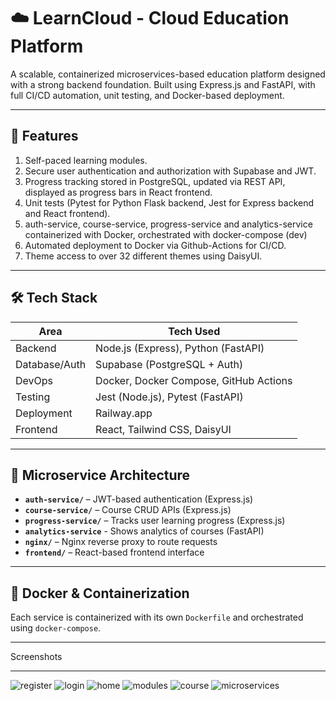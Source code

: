 # ☁️ LearnCloud - Cloud Education Platform

A scalable, containerized microservices-based education platform designed with a strong backend foundation. Built using Express.js and FastAPI, with full CI/CD automation, unit testing, and Docker-based deployment.

---

## 🚀 Features

1. Self-paced learning modules.    
2. Secure user authentication and authorization with Supabase and JWT.  
3. Progress tracking stored in PostgreSQL, updated via REST API, displayed as progress bars in React frontend.
4. Unit tests (Pytest for Python Flask backend, Jest for Express backend and React frontend).
5. auth-service, course-service, progress-service and analytics-service containerized with Docker, orchestrated with docker-compose (dev)
6. Automated deployment to Docker via Github-Actions for CI/CD.
7. Theme access to over 32 different themes using DaisyUI. 

---

## 🛠️ Tech Stack

| Area           | Tech Used                                |
|----------------|-------------------------------------------|
| Backend        | Node.js (Express), Python (FastAPI)       |
| Database/Auth  | Supabase (PostgreSQL + Auth)              |
| DevOps         | Docker, Docker Compose, GitHub Actions    |
| Testing        | Jest (Node.js), Pytest (FastAPI)          |
| Deployment     | Railway.app                               |
| Frontend       | React, Tailwind CSS, DaisyUI                       |

---

## 🧱 Microservice Architecture

- **`auth-service/`** – JWT-based authentication (Express.js)
- **`course-service/`** – Course CRUD APIs (Express.js)
- **`progress-service/`** – Tracks user learning progress (Express.js)
- **`analytics-service`** - Shows analytics of courses (FastAPI)
- **`nginx/`** – Nginx reverse proxy to route requests
- **`frontend/`** – React-based frontend interface

---

## 🐳 Docker & Containerization

Each service is containerized with its own `Dockerfile` and orchestrated using `docker-compose`.

---

Screenshots

---

![register](https://github.com/user-attachments/assets/876f6d31-d3bd-455e-9e53-8a0ed11b0dfe)
![login](https://github.com/user-attachments/assets/92be442b-6e50-4046-a602-07c8ed38d9ff)
![home](https://github.com/user-attachments/assets/0921ad05-ebfc-4226-8f7d-9b05e1b07e1f)
![modules](https://github.com/user-attachments/assets/c1d9c7c1-3a1b-4d45-a80b-5e041b3bf962)
![course](https://github.com/user-attachments/assets/9f1175ce-a3e5-4712-8578-e5b2ac8d2c84)
![microservices](https://github.com/user-attachments/assets/5f8e6a2a-1de0-46ac-8341-a1db491718bb)




